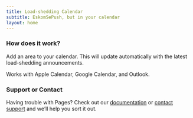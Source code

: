 ```yaml
---
title: Load-shedding Calendar
subtitle: EskomSePush, but in your calendar
layout: home
---
```


### How does it work?
Add an area to your calendar. This will update automatically with the latest load-shedding announcements.

Works with Apple Calendar, Google Calendar, and Outlook.


### Support or Contact

Having trouble with Pages? Check out our [documentation](https://docs.github.com/categories/github-pages-basics/) or [contact support](https://support.github.com/contact) and we’ll help you sort it out.

